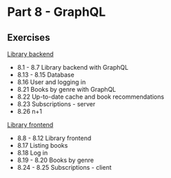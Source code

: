 # Part 8 - GraphQL

## Exercises

[Library backend](library-backend)
- 8.1 - 8.7 Library backend with GraphQL
- 8.13 - 8.15 Database
- 8.16 User and logging in
- 8.21 Books by genre with GraphQL
- 8.22 Up-to-date cache and book recommendations
- 8.23 Subscriptions - server
- 8.26 n+1

[Library frontend](library-frontend)
- 8.8 - 8.12 Library frontend
- 8.17 Listing books
- 8.18 Log in
- 8.19 - 8.20 Books by genre
- 8.24 - 8.25 Subscriptions - client